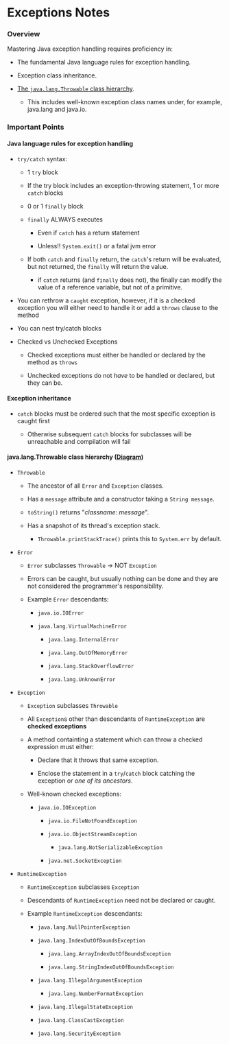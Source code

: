 # Exceptions Notes
### Overview
Mastering Java exception handling requires proficiency in:

  * The fundamental Java language rules for exception handling.

  * Exception class inheritance.

  * [The `java.lang.Throwable` class hierarchy](https://docs.oracle.com/javase/8/docs/api/java/lang/Throwable.html).

    * This includes well-known exception class names under, for example, java.lang and java.io.
  

### Important Points
#### Java language rules for exception handling

  * `try/catch` syntax:

    * 1 `try` block

    * If the try block includes an exception-throwing statement, 1 or more `catch` blocks

    * 0 or 1 `finally` block

    * `finally` ALWAYS executes

      * Even if `catch` has a return statement

      * Unless!! `System.exit()` or a fatal jvm error

    * If both `catch` and `finally` return, the `catch`'s return will be evaluated, but not returned, the `finally` will return the value.

      * if `catch` returns (and `finally` does not), the finally can modify the value of a reference variable, but not of a primitive.

  * You can rethrow a `caught` exception, however, if it is a checked exception you will either need to handle it or add a `throws` clause to the method

  * You can nest try/catch blocks

* Checked vs Unchecked Exceptions

  * Checked exceptions must either be handled or declared by the method as `throws`

  * Unchecked exceptions do not *have* to be handled or declared, but they can be.
  
#### Exception inheritance

* `catch` blocks must be ordered such that the most specific exception is caught first

  * Otherwise subsequent `catch` blocks for subclasses will be unreachable and compilation will fail

#### java.lang.Throwable class hierarchy ([Diagram](Exceptions.png))

* `Throwable`

  * The ancestor of all `Error` and `Exception` classes.

  * Has a `message` attribute and a constructor taking a `String message`.

  * `toString()` returns "_classname_: _message_".

  * Has a snapshot of its thread's exception stack.

    * `Throwable.printStackTrace()` prints this to `System.err` by default.
    
* `Error`

  * `Error` subclasses `Throwable` -> NOT `Exception`

  * Errors can be caught, but usually nothing can be done and they are not considered the programmer's responsibility.

  * Example `Error` descendants:

    * `java.io.IOError`

    * `java.lang.VirtualMachineError`

      * `java.lang.InternalError`

      * `java.lang.OutOfMemoryError`

      * `java.lang.StackOverflowError`

      * `java.lang.UnknownError`
      
* `Exception`

  * `Exception` subclasses `Throwable`

  * All `Exception`s other than descendants of `RuntimeException` are **checked exceptions**

  * A method containting a statement which can throw a checked expression must either:

    * Declare that it throws that same exception.

    * Enclose the statement in a `try`/`catch` block catching the exception or _one of its ancestors_.

  * Well-known checked exceptions:

    * `java.io.IOException`

      * `java.io.FileNotFoundException`

      * `java.io.ObjectStreamException`

        * `java.lang.NotSerializableException`

      * `java.net.SocketException`
      
* `RuntimeException`

  * `RuntimeException` subclasses `Exception`

  * Descendants of `RuntimeException` need not be declared or caught.

  * Example `RuntimeException` descendants:

    * `java.lang.NullPointerException`

    * `java.lang.IndexOutOfBoundsException`

      * `java.lang.ArrayIndexOutOfBoundsException`

      * `java.lang.StringIndexOutOfBoundsException`    

    * `java.lang.IllegalArgumentException`

      * `java.lang.NumberFormatException`

    * `java.lang.IllegalStateException`

    * `java.lang.ClassCastException`

    * `java.lang.SecurityException`

